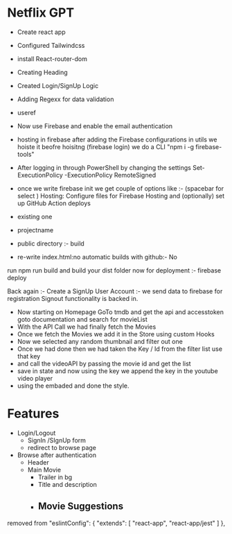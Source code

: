 # Netflix GPT

- Create react app
- Configured Tailwindcss
- install React-router-dom
- Creating Heading
- Created Login/SignUp Logic
- Adding Regexx for data validation
- useref
- Now use Firebase and enable the email authentication 
- hosting in firebase 
    after adding the Firebase configurations in utils we hoiste it
    beofre hoisitng (firebase login) we do a CLI "npm i -g firebase-tools"

- After logging in through PowerShell by changing the settings 
 Set-ExecutionPolicy -ExecutionPolicy RemoteSigned

 - once we write firebase init we get couple of options like :- (spacebar for select )
  Hosting: Configure files for Firebase Hosting and (optionally) set up GitHub Action deploys 
 - existing one 
 - projectname 
- public directory :- build
- re-write index.html:no
automatic builds with github:- No 

run npm run build and build your dist folder
now for deployment :- firebase deploy 

Back again :- Create a SignUp 
User Account :- we send data to firebase for registration
Signout functionality is backed in.
- Now starting on Homepage
    GoTo tmdb and get the api and accesstoken
    goto documentation and search for movieList
- With the API Call we had finally fetch the Movies
- Once we fetch the Movies we add it in the Store using custom Hooks
- Now we selected any random thumbnail and filter out one 
- Once we had done then we had taken the Key / Id from the filter list use that key
- and call the videoAPI by passing the movie id and get the list
- save in state and now using the key we append the key in the youtube video player
- using the embaded and done the style.

# Features 

- Login/Logout 
    - SignIn /SIgnUp form
    - redirect to browse page
- Browse after authentication
    - Header
    - Main Movie
        - Trailer in bg
        - Title and description
        - Movie Suggestions
            - 


removed from 
"eslintConfig": {
    "extends": [
      "react-app",
      "react-app/jest"
    ]
  },